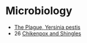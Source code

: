 # Microbiology

- [The Plague, Yersinia pestis](the-plague-yersinia-pestis)
- 26 [Chikenpox and Shingles](chikenpox-and-shingles)